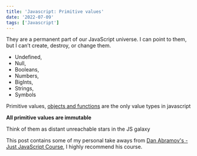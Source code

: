 ```yaml
---
title: 'Javascript: Primitive values'
date: '2022-07-09'
tags: ['Javascript']
---
```


They are a permanent part of our JavaScript universe. I can point to them, but I can’t create, destroy, or change them.
 - Undefined,
 - Null,
 - Booleans,
 - Numbers,
 - BigInts,
 - Strings,
 - Symbols

Primitive values, [objects and functions](/garden/javascript:-objects-and-functions) are the only value types in javascript

**All primitive values are immutable**

Think of them as distant unreachable stars in the JS galaxy

This post contains some of my personal take aways from [Dan Abramov's - Just JavaScript Course](https://justjavascript.com/), I highly recommend his course.
